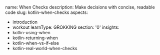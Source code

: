 name: When Checks
description: Make decisions with concise, readable code
slug: kotlin-when-checks
aspects:
  - introduction
  - workout
learnType: GROKKING
section: '0'
insights:
  - kotlin-using-when
  - kotlin-returning-when
  - kotlin-when-vs-if-else
  - kotlin-real-world-when-checks